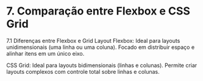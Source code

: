 # 7. Comparação entre Flexbox e CSS Grid
7.1 Diferenças entre Flexbox e Grid Layout
Flexbox: Ideal para layouts unidimensionais (uma linha ou uma coluna). Focado em distribuir espaço e alinhar itens em um único eixo.

CSS Grid: Ideal para layouts bidimensionais (linhas e colunas). Permite criar layouts complexos com controle total sobre linhas e colunas.
